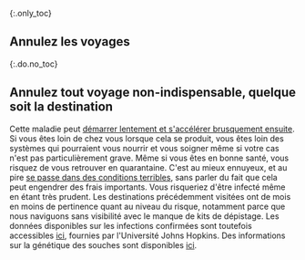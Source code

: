 {:.only_toc}
## Annulez les voyages

{:.do.no_toc}
## Annulez tout voyage non-indispensable, quelque soit la destination

Cette maladie peut [démarrer lentement et s'accélérer brusquement ensuite](https://www.nejm.org/doi/full/10.1056/NEJMoa2001191). Si vous êtes loin de chez vous lorsque cela se produit, vous êtes loin des systèmes qui pourraient vous nourrir et vous soigner même si votre cas n'est pas particulièrement grave. Même si vous êtes en bonne santé, vous risquez de vous retrouver en quarantaine. C'est au mieux ennuyeux, et au pire [se passe dans des conditions terribles](https://twitter.com/alankilbourne2/status/1236541651692204033),
sans parler du fait que cela peut engendrer des frais importants. Vous risqueriez d'être infecté même en étant très prudent. Les destinations précédemment visitées ont de mois en moins de pertinence quant au niveau du risque, notamment parce que nous naviguons sans visibilité avec le manque de kits de dépistage. Les données disponibles sur les infections confirmées sont toutefois accessibles [ici](https://gisanddata.maps.arcgis.com/apps/opsdashboard/index.html#/bda7594740fd40299423467b48e9ecf6), fournies par l'Université Johns Hopkins. Des informations sur la génétique des souches sont disponibles [ici](https://nextstrain.org/ncov?label=clade:B4=div).
